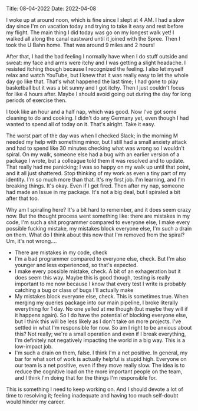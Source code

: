 Title: 08-04-2022
Date: 2022-04-08

I woke up at around noon, which is fine since I slept at 4 AM. I had a slow day
since I'm on vacation today and trying to take it easy and rest before my flight.
The main thing I did today was go on my longest walk yet! I walked all along the
canal eastward until it joined with the Spree. Then I took the U Bahn home. That
was around 9 miles and 2 hours!

After that, I had the bad feeling I normally have when I do stuff outside and
sweat: my face and arms were itchy and I was getting a slight headache. I resisted
itching though because I recognized the feeling. I also let myself relax and watch
YouTube, but I knew that it was really easy to let the whole day go like that.
That's what happened the last time; I had gone to play basketball but it was a bit
sunny and I got itchy. Then I just couldn't focus for like 4 hours after. Maybe
I should avoid going out during the day for long periods of exercise then.

I took like an hour and a half nap, which was good. Now I've got some cleaning to
do and cooking. I didn't do any Germany yet, even though I had wanted to spend
all of today on it. That's alright. Take it easy.

The worst part of the day was when I checked Slack; in the morning M needed my
help with something minor, but I still had a small anxiety attack and had to spend
like 30 minutes checking what was wrong so I wouldn't spiral. On my walk, someone
else had a bug with an earlier version of a package I wrote, but a colleague
told them it was resolved and to update. That really had me panicking; I was so
happy on my walk up until that point, and it all just shattered. Stop thinking
of my work as even a tiny part of my identity. I'm so much more than that. It's
my first job. I'm learning, and I'm breaking things. It's okay. Even if I get
fired. Then after my nap, someone had made an Issue in my package. It's not a big
deal, but I spiraled a bit after that too.

Why am I spiraling here? It's a bit hard to remember, and it does seem crazy now.
But the thought process went something like: there are mistakes in my code, I'm
such a shit programmer compared to everyone else, I make every possible fucking
mistake, my mistakes block everyone else, I'm such a drain on them. What do I think
about this now that I'm removed from the spiral? Um, it's not wrong....

-   There are mistakes in my code, check
-   I'm a bad programmer compared to everyone else, check. But I'm also younger
    and less experienced, so that's expected.
-   I make every possible mistake, check. A bit of an exhageration but it does seem
    this way. Maybe this is good though, testing is really important to me now because
    I know that every test I write is probably catching a bug or class of bugs I'll
    actually make
-   My mistakes block everyone else, check. This is sometimes true. When merging my
    queries package into our main pipeline, I broke literally everything for 1 day.
    No one yelled at me though (but maybe they will if it happens again). So I do
    have the potential of blocking everyone else, but I think this will be less
    likely as I don't take on more projects. I've settled in what I'm responsible
    for now. So am I right to be anxious about this? Not really; we're a small
    operation and even if I break everything, I'm definitely not negatively impacting
    the world in a big way. This is a low-impact job.
-   I'm such a drain on them, false. I think I'm a net positive. In general, my bar
    for what sort of work is actually helpful is stupid high. Everyone on our team
    is a net positive, even if they move really slow. The idea is to reduce the
    cognitive load on the more important people on the team, and I think I'm doing
    that for the things I'm responsible for.

This is something I need to keep working on. And I should devote a lot of time to
resolving it; feeling inadequate and having too much self-doubt would hinder my
career.
